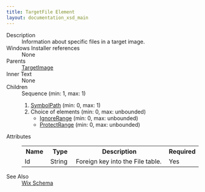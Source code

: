 ```yaml
---
title: TargetFile Element
layout: documentation_xsd_main
---
```

<dl>
  <dt>Description</dt>
  <dd>Information about specific files in a target image.</dd>
  <dt>Windows Installer references</dt>
  <dd>None</dd>
  <dt>Parents</dt>
  <dd>
    <a href="../targetimage/">TargetImage</a>
  </dd>
  <dt>Inner Text</dt>
  <dd>None</dd>
  <dt>Children</dt>
  <dd>Sequence (min: 1, max: 1)<ol><li><a href="../symbolpath/">SymbolPath</a> (min: 0, max: 1)</li><li>Choice of elements (min: 0, max: unbounded)<ul><li><a href="../ignorerange/">IgnoreRange</a> (min: 0, max: unbounded)</li><li><a href="../protectrange/">ProtectRange</a> (min: 0, max: unbounded)</li></ul></li></ol></dd>
  <dt>Attributes</dt>
  <dd>
    <table cellspacing="0" cellpadding="0" class="schema">
      <tr>
        <th width="15%">Name</th>
        <th width="15%">Type</th>
        <th width="65%">Description</th>
        <th width="15%">Required</th>
      </tr>
      <tr>
        <td>Id</td>
        <td>String</td>
        <td>Foreign key into the File table.</td>
        <td>Yes</td>
      </tr>
    </table>
  </dd>
  <dt>See Also</dt>
  <dd>
    <a href="../">Wix Schema</a>
  </dd>
</dl>
